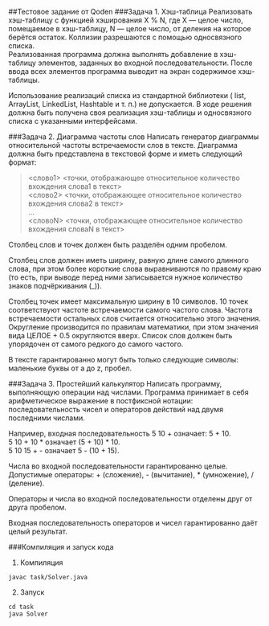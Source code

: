 ##Тестовое задание от Qoden
###Задача 1. Хэш-таблица
Реализовать хэш-таблицу с функцией хэширования X % N, где X — целое число, помещаемое
в хэш-таблицу, N — целое число, от деления на которое берётся остаток. Коллизии разрешаются с помощью односвязного списка.  
Реализованная программа должна выполнять добавление в хэш-таблицу элементов, заданных во входной последовательности. После ввода всех элементов программа выводит на экран содержимое хэш-таблицы.

Использование реализаций списка из стандартной библиотеки ( list, ArrayList, LinkedList, Hashtable и т. п.) не допускается. В ходе решения должна быть получена своя реализация хэш-таблицы и односвязного списка с указанными интерфейсами.

###Задача 2. Диаграмма частоты слов
Написать генератор диаграммы относительной частоты встречаемости слов в тексте.
Диаграмма должна быть представлена в текстовой форме и иметь следующий формат:


><слово1> <точки, отображающее относительное количество вхождения слова1 в
текст>  
<слово2> <точки, отображающее относительное количество вхождения слова2 в
текст>  
...  
<словоN> <точки, отображающее относительное количество вхождения словаN в текст> 

Столбец слов и точек должен быть разделён одним пробелом.

Столбец слов должен иметь ширину, равную длине самого длинного слова, при этом более короткие слова выравниваются по правому краю (то есть, при выводе перед ними записывается нужное количество знаков подчёркивания (_)).

Столбец точек имеет максимальную ширину в 10 символов. 10 точек соответствуют частоте встречаемости самого частого слова. Частота встречаемости остальных слов считается относительно этого значения. Округление производится по правилам математики, при этом значения вида ЦЕЛОЕ + 0.5 округляются вверх.
Список слов должен быть упорядочен от самого редкого до самого частого.

В тексте гарантированно могут быть только следующие символы: маленькие буквы от a до z, пробел.

###Задача 3. Простейший калькулятор
Написать программу, выполняющую операции над числами. Программа принимает в себя арифметическое выражение в постфиксной нотации: последовательность чисел и операторов действий над двумя последними числами.  

Например, входная последовательность 5 10 + означает: 5 + 10.  
5 10 + 10 * означает (5 + 10) * 10.  
5 10 15 + - означает 5 - (10 + 15).  

Числа во входной последовательности гарантированно целые. Допустимые операторы: + (сложение), - (вычитание), * (умножение), / (деление).

Операторы и числа во входной последовательности отделены друг от друга пробелом.

Входная последовательность операторов и чисел гарантированно даёт целый результат.

###Компиляция и запуск кода 

1. Компиляция  
```
javac task/Solver.java
```
2. Запуск
```
cd task  
java Solver
   ```